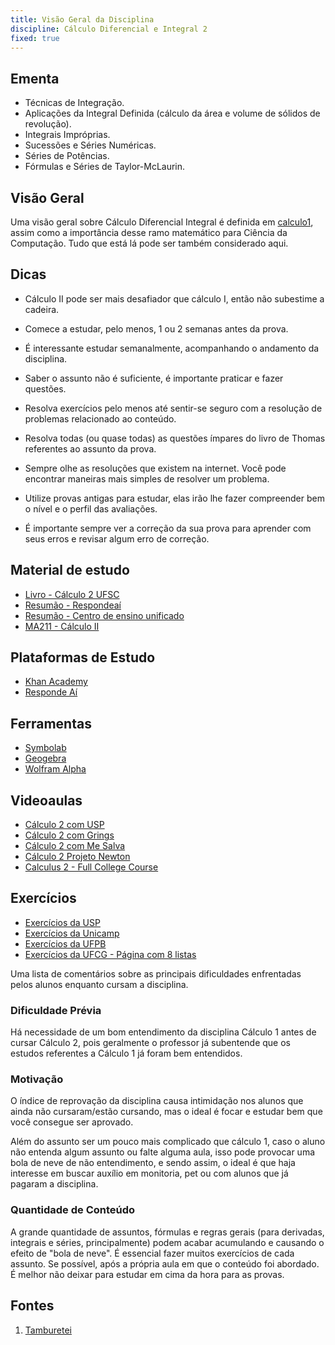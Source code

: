 ```yaml
---
title: Visão Geral da Disciplina 
discipline: Cálculo Diferencial e Integral 2
fixed: true
---
```



## Ementa

- Técnicas de Integração. 
- Aplicações da Integral Definida (cálculo da área e volume de sólidos de revolução).
- Integrais Impróprias. 
- Sucessões e Séries Numéricas. 
- Séries de Potências.
- Fórmulas e Séries de Taylor-McLaurin.

## Visão Geral
Uma visão geral sobre Cálculo Diferencial Integral é definida em [calculo1](../calculo1/visaoGeralEDicas.md#vis%C3%A3o-geral), assim como a importância desse ramo matemático para Ciência da Computação. Tudo que está lá pode ser também considerado aqui.

## Dicas
- Cálculo II pode ser mais desafiador que cálculo I, então não subestime a cadeira.

- Comece a estudar, pelo menos, 1 ou 2 semanas antes da prova. 

- É interessante estudar semanalmente, acompanhando o andamento da disciplina. 

- Saber o assunto não é suficiente, é importante praticar e fazer questões. 

- Resolva exercícios pelo menos até sentir-se seguro com a resolução de problemas relacionado ao conteúdo.

- Resolva todas (ou quase todas) as questões ímpares do livro de Thomas referentes ao assunto da prova.

- Sempre olhe as resoluções que existem na internet. Você pode encontrar maneiras mais simples de resolver um problema.

- Utilize provas antigas para estudar, elas irão lhe fazer compreender bem o nível e o perfil das avaliações.

- É importante sempre ver a correção da sua prova para aprender com seus erros e revisar algum erro de correção.

## Material de estudo

- [Livro - Cálculo 2 UFSC](http://mtm.grad.ufsc.br/files/2014/04/C%C3%A1lculo-II.pdf)
- [Resumão - Respondeaí](https://www.politecnicos.com.br/disciplinas/mat2453-calculo-i-poli-usp/pdf/064.pdf)
- [Resumão - Centro de ensino unificado](http://www.centrodeensinounificado.com.br/resumos/Resum%E3o%20-%20C%E1lculo%20II.pdf)
- [MA211 - Cálculo II](https://cursos.ime.unicamp.br/disciplinas/ma211-calculo-ii/)

## Plataformas de Estudo

- [Khan Academy](https://pt.khanacademy.org/math)
- [Responde Aí](https://www.respondeai.com.br)

## Ferramentas
- [Symbolab](https://www.symbolab.com/)
- [Geogebra](https://www.geogebra.org/graphing)
- [Wolfram Alpha](https://www.wolframalpha.com/)


## Videoaulas

- [Cálculo 2 com USP](https://www.youtube.com/watch?v=4elA1yVc5oo&list=PLxI8Can9yAHeZfF4HwiVmv4D6n3acKLER)
- [Cálculo 2 com Grings](https://www.youtube.com/watch?v=CdEUV9mcEJ8&list=PL9EZC6SyyK48SK4LKXvYpvvLhdENXmaYE)
- [Cálculo 2 com Me Salva](https://www.youtube.com/watch?v=oJY-91rMgpo&list=PLf1lowbdbFIAGzFSFAB-MRrXgJKV-YAHc)
- [Cálculo 2 Projeto Newton](https://www.youtube.com/watch?v=_sqp_KOqgtk&list=PLRDl822XzDzb4qzoiX19pBBGnsViHSYiU)
- [Calculus 2 - Full College Course](https://www.youtube.com/watch?v=7gigNsz4Oe8)

## Exercícios

- [Exercícios da USP](http://conteudo.icmc.usp.br/pessoas/regilene/sma332/Listas.htm)
- [Exercícios da Unicamp](http://www2.ime.unicamp.br/~ma211/Exercicios.php)
- [Exercícios da UFPB](http://www.mat.ufpb.br/lenimar/historia/marivaldo_calculo2.pdf)
- [Exercícios da UFCG - Página com 8 listas](http://www.ccta.ufcg.edu.br/index.php?action=view_page&page=503)

Uma lista de comentários sobre as principais dificuldades enfrentadas pelos alunos enquanto cursam a disciplina.


### Dificuldade Prévia
Há necessidade de um bom entendimento da disciplina Cálculo 1 antes de cursar Cálculo 2, pois geralmente o professor já subentende que os estudos referentes a Cálculo 1 já foram bem entendidos.

### Motivação
O índice de reprovação da disciplina causa intimidação nos alunos que ainda não cursaram/estão cursando, mas o ideal é focar e estudar bem que você consegue ser aprovado.

Além do assunto ser um pouco mais complicado que cálculo 1, caso o aluno não entenda algum assunto ou falte alguma aula, isso pode provocar uma bola de neve de não entendimento, e sendo assim, o ideal é que haja interesse em buscar auxílio em monitoria, pet ou com alunos que já pagaram a disciplina.

### Quantidade de Conteúdo
A grande quantidade de assuntos, fórmulas e regras gerais (para derivadas, integrais e séries, principalmente) podem acabar acumulando e causando o efeito de "bola de neve". É essencial fazer muitos exercícios de cada assunto. Se possível, após a própria aula em que o conteúdo foi abordado. É melhor não deixar para estudar em cima da hora para as provas.

## Fontes 

1. <a href= "https://github.com/OpenDevUFCG/Tamburetei" target="_blank"> Tamburetei </a>
